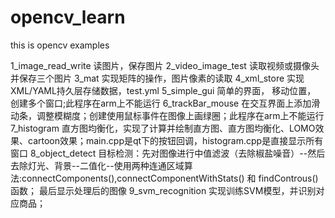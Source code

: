 # opencv_learn
this is opencv examples

1_image_read_write 读图片，保存图片
2_video_image_test 读取视频或摄像头  并保存三个图片
3_mat 实现矩阵的操作，图片像素的读取
4_xml_store 实现XML/YAML持久层存储数据，test.yml
5_simple_gui 简单的界面， 移动位置， 创建多个窗口;此程序在arm上不能运行
6_trackBar_mouse 在交互界面上添加滑动条，调整模糊度；创建使用鼠标事件在图像上画绿圈；此程序在arm上不能运行
7_histogram 直方图均衡化，实现了计算并绘制直方图、直方图均衡化、LOMO效果、cartoon效果；main.cpp是qt下的按钮回调，histogram.cpp是直接显示所有窗口
8_object_detect 目标检测：先对图像进行中值滤波（去除椒盐噪音）--然后去除灯光、背景--二值化--使用两种连通区域算法:connectComponents(),connectComponentWithStats() 和 findControus()函数； 最后显示处理后的图像
9_svm_recognition 实现训练SVM模型，并识别对应商品；



